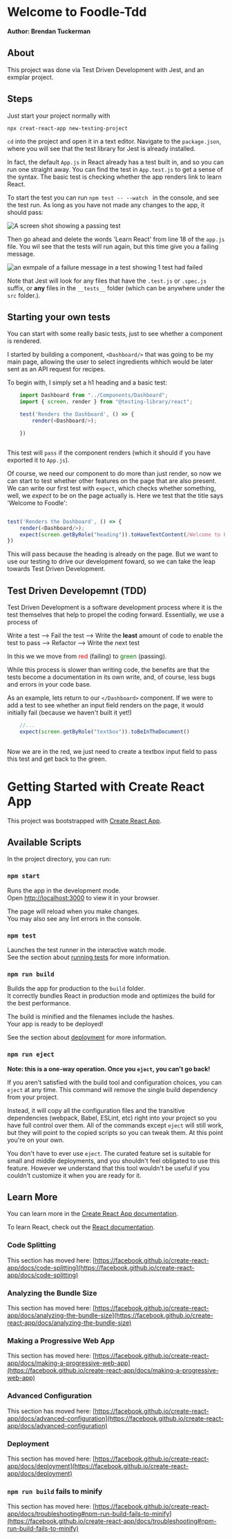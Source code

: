 # Welcome to Foodle-Tdd

**Author: Brendan Tuckerman**

## About

This project was done via Test Driven Development with Jest, and an exmplar project.

## Steps

Just start your project normally with 

`npx creat-react-app new-testing-project`

`cd` into the project and open it in a text editor. Navigate to the `package.json`, where you will see that the test library for Jest is already installed.

In fact, the default `App.js` in React already has a test built in, and so you can run one straight away. You can find the test in `App.test.js` to get a sense of the syntax. The basic test is checking whether the app renders link to learn React.

 To start the test you can run `npm test -- --watch ` in the console, and see the test run. As long as you have not  made any changes to the app, it should pass:

![A screen shot showing a passing test](./public/readme-img/pass-example.png)

Then go ahead and delete the words 'Learn React' from line 18 of the `app.js` file. You wil see that the tests will run again, but this time give you a failing message.


![an exmpale of a failure message in a test showing 1 test had failed](./public/readme-img/failingexample.png)

Note that Jest will look for any files that have the `.test.js` or `.spec.js` suffix, or **any** files in the `__tests__` folder (which can be anywhere under the `src` folder.). 

## Starting your own tests

You can start with some really basic tests, just to see whether a component is rendered. 

I started by building a component, `<Dashboard/>` that was going to be my main page, allowing the user to select ingredients whhich would be later sent as an API request for recipes.

To begin with, I simply set a h1 heading and a basic test:

```Javascript
    import Dashboard from "../Components/Dashboard";
    import { screen, render } from "@testing-library/react";

    test('Renders the Dashboard', () => {
        render(<Dashboard/>);

    })



```

This test will `pass` if the component renders (which it should if you have exported it to `App.js`).

Of course, we need our component to do more than just render, so now we can start to test whether other features on the page that are also present. We can write our first test with `expect`, which checks whether something, well, we *expect* to be on the page actually is. Here we test that the title says 'Welcome to Foodle':

```JavaScript

test('Renders the Dashboard', () => {
    render(<Dashboard/>);
    expect(screen.getByRole("heading")).toHaveTextContent(/Welcome to Foodle/);
})

```

This will pass because the heading is already on the page. But we want to use our testing to drive our development foward, so we can take the leap towards Test Driven Development.

## Test Driven Developemnt (TDD)

Test Driven Development is a software development process where it is the test themselves that help to propel the coding forward. Essentially, we use a process of 

Write a test --> Fail the test --> Write the **least** amount of code to enable the test to pass --> Refactor --> Write the next test

In this we we move from <span style="color:red">red</span> (failing) to <span style="color:green">green</span> (passing).

While this process is slower than writing code, the benefits are that the tests become a documentation in its own write, and, of course, less bugs and errors in your code base. 

As an example, lets return to our `</Dashboard>` component. If we were to add a test to see whether an input field renders on the page, it would initially fail (because we haven't built it yet!)

```JavaScript
    //...
    expect(screen.getByRole("textbox")).toBeInTheDocument()
    

```

Now we are in the red, we just need to create a textbox input field to pass this test and get back to the green. 

# Getting Started with Create React App

This project was bootstrapped with [Create React App](https://github.com/facebook/create-react-app).

## Available Scripts

In the project directory, you can run:

### `npm start`

Runs the app in the development mode.\
Open [http://localhost:3000](http://localhost:3000) to view it in your browser.

The page will reload when you make changes.\
You may also see any lint errors in the console.

### `npm test`

Launches the test runner in the interactive watch mode.\
See the section about [running tests](https://facebook.github.io/create-react-app/docs/running-tests) for more information.

### `npm run build`

Builds the app for production to the `build` folder.\
It correctly bundles React in production mode and optimizes the build for the best performance.

The build is minified and the filenames include the hashes.\
Your app is ready to be deployed!

See the section about [deployment](https://facebook.github.io/create-react-app/docs/deployment) for more information.

### `npm run eject`

**Note: this is a one-way operation. Once you `eject`, you can't go back!**

If you aren't satisfied with the build tool and configuration choices, you can `eject` at any time. This command will remove the single build dependency from your project.

Instead, it will copy all the configuration files and the transitive dependencies (webpack, Babel, ESLint, etc) right into your project so you have full control over them. All of the commands except `eject` will still work, but they will point to the copied scripts so you can tweak them. At this point you're on your own.

You don't have to ever use `eject`. The curated feature set is suitable for small and middle deployments, and you shouldn't feel obligated to use this feature. However we understand that this tool wouldn't be useful if you couldn't customize it when you are ready for it.

## Learn More

You can learn more in the [Create React App documentation](https://facebook.github.io/create-react-app/docs/getting-started).

To learn React, check out the [React documentation](https://reactjs.org/).

### Code Splitting

This section has moved here: [https://facebook.github.io/create-react-app/docs/code-splitting](https://facebook.github.io/create-react-app/docs/code-splitting)

### Analyzing the Bundle Size

This section has moved here: [https://facebook.github.io/create-react-app/docs/analyzing-the-bundle-size](https://facebook.github.io/create-react-app/docs/analyzing-the-bundle-size)

### Making a Progressive Web App

This section has moved here: [https://facebook.github.io/create-react-app/docs/making-a-progressive-web-app](https://facebook.github.io/create-react-app/docs/making-a-progressive-web-app)

### Advanced Configuration

This section has moved here: [https://facebook.github.io/create-react-app/docs/advanced-configuration](https://facebook.github.io/create-react-app/docs/advanced-configuration)

### Deployment

This section has moved here: [https://facebook.github.io/create-react-app/docs/deployment](https://facebook.github.io/create-react-app/docs/deployment)

### `npm run build` fails to minify

This section has moved here: [https://facebook.github.io/create-react-app/docs/troubleshooting#npm-run-build-fails-to-minify](https://facebook.github.io/create-react-app/docs/troubleshooting#npm-run-build-fails-to-minify)
